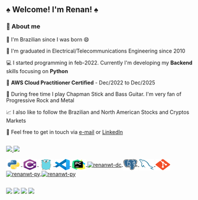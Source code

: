 ## ♠️ Welcome! I'm Renan! ♠️

###  🏁 About me

💛 I'm Brazilian since I was born 😄

🔧 I'm graduated in Electrical/Telecommunications Engineering since 2010

💻 I started programming in feb-2022. Currently I'm developing my **Backend** skills focusing on **Python**

📑 **AWS Cloud Practitioner Certified** - Dec/2022 to Dec/2025

🎵 During free time I play Chapman Stick and Bass Guitar. I'm very fan of Progressive Rock and Metal

📈 I also like to follow the Brazilian and North American Stocks and Cryptos Markets

📲 Feel free to get in touch via [e-mail](renanwt@gmail.com) or [LinkedIn](https://www.linkedin.com/in/renan-teixeira-1006883b/)

##
 <div>
  <a href="https://github.com/renanwt">
  <img height="180em" src="https://github-readme-stats.vercel.app/api?username=renanwt&show_icons=true&theme=dracula&include_all_commits=true&count_private=true"/>
  <img height="180em" src="https://github-readme-stats.vercel.app/api/top-langs/?username=renanwt&layout=compact&langs_count=7&theme=dracula"/>
</div>
  
<div style="display: inline_block"><br>  
  <img align="center" alt="renanwt-py" height="30" width="40" src="https://raw.githubusercontent.com/devicons/devicon/master/icons/python/python-original.svg">
  <img align="center" alt="renanwt-c#" height="30" width="40" src="https://raw.githubusercontent.com/devicons/devicon/master/icons/csharp/csharp-original.svg">
  <img align="center" alt="renanwt-go" height="30" width="40" src="https://raw.githubusercontent.com/devicons/devicon/master/icons/go/go-original.svg">
  <img align="center" alt="renanwt-vs" height="30" width="40" src="https://raw.githubusercontent.com/devicons/devicon/master/icons/vscode/vscode-original.svg">
  <img align="center" alt="renanwt-pyc" height="30" width="40" src="https://raw.githubusercontent.com/devicons/devicon/master/icons/pycharm/pycharm-original.svg">
  <img align="center" alt="renanwt-dc" height="30" width="40" src="https://cdn.jsdelivr.net/gh/devicons/devicon/icons/docker/docker-original.svg">
  <img align="center" alt="renanwt-pst" height="30" width="40" src="https://raw.githubusercontent.com/devicons/devicon/master/icons/postgresql/postgresql-original.svg">
  <img align="center" alt="renanwt-mys" height="30" width="40" src="https://raw.githubusercontent.com/devicons/devicon/master/icons/mysql/mysql-original.svg">
  <img align="center" alt="renanwt-git" height="30" width="40" src="https://raw.githubusercontent.com/devicons/devicon/master/icons/git/git-original.svg">
  <img align="center" alt="renanwt-py" height="30" width="40" src="https://cdn.jsdelivr.net/gh/devicons/devicon/icons/github/github-original.svg">
  <img align="center" alt="renanwt-py" height="30" width="40" src="https://cdn.jsdelivr.net/gh/devicons/devicon/icons/gitlab/gitlab-original.svg">  
</div>
  
  ##
  
  
 <div> 
  <a href="https://www.linkedin.com/in/renan-teixeira-1006883b/" target="_blank"><img src="https://img.shields.io/badge/-LinkedIn-%230077B5?style=for-the-badge&logo=linkedin&logoColor=white" target="_blank"></a> 
  <a href="https://discord.gg/BwG6qmYW" target="_blank"><img src="https://img.shields.io/badge/Discord-7289DA?style=for-the-badge&logo=discord&logoColor=white" target="_blank"></a>
  <a href = "mailto:renanwt@gmail.com"><img src="https://img.shields.io/badge/Gmail-D14836?style=for-the-badge&logo=gmail&logoColor=white"></a>
  <a href="http://api.whatsapp.com/send?phone=5521993822709" target="_blank"><img src="https://img.shields.io/badge/WhatsApp-25D366?style=for-the-badge&logo=whatsapp&logoColor=white" target="_blank"></a>
 </div>

<!--
**renanwt/renanwt** is a ✨ _special_ ✨ repository because its `README.md` (this file) appears on your GitHub profile.

Here are some ideas to get you started:

- 🔭 I’m currently working on ...
- 🌱 I’m currently learning ...
- 👯 I’m looking to collaborate on ...
- 🤔 I’m looking for help with ...
- 💬 Ask me about ...
- 📫 How to reach me: ...
- 😄 Pronouns: ...
- ⚡ Fun fact: ...
-->
